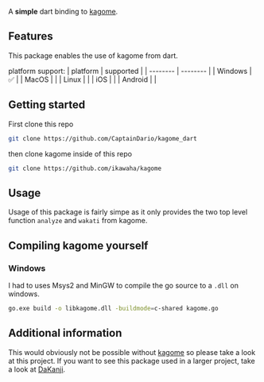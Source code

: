 A **simple** dart binding to [kagome](https://github.com/ikawaha/kagome).

## Features

This package enables the use of kagome from dart.

platform support:
| platform | supported |
| -------- | -------- |
| Windows  |    ✅    |
| MacOS    |          |
| Linux    |          |
| iOS      |          |
| Android  |          |


## Getting started

First clone this repo

``` bash
git clone https://github.com/CaptainDario/kagome_dart
```

then clone kagome inside of this repo

``` bash
git clone https://github.com/ikawaha/kagome
```

## Usage

Usage of this package is fairly simpe as it only provides the two top level function `analyze` and `wakati` from kagome.

## Compiling kagome yourself

### Windows

I had to uses Msys2 and MinGW to compile the go source to a `.dll` on windows.

``` bash
go.exe build -o libkagome.dll -buildmode=c-shared kagome.go
```

## Additional information

This would obviously not be possible without [kagome](https://github.com/ikawaha/kagome) so please take a look at this project.
If you want to see this package used in a larger project, take a look at [DaKanji](https://github.com/CaptainDario/DaKanji).
